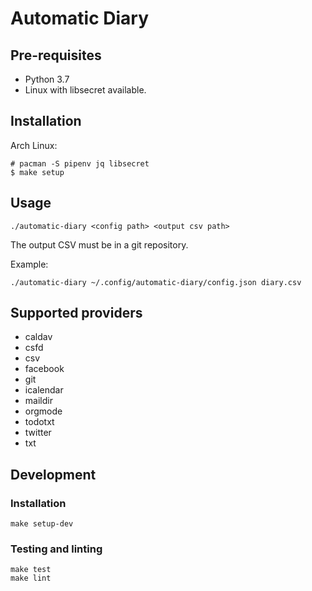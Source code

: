 # Automatic Diary

## Pre-requisites

- Python 3.7
- Linux with libsecret available.

## Installation

Arch Linux:

```
# pacman -S pipenv jq libsecret
$ make setup
```

## Usage

```
./automatic-diary <config path> <output csv path>
```

The output CSV must be in a git repository.

Example:

```
./automatic-diary ~/.config/automatic-diary/config.json diary.csv
```

## Supported providers

- caldav
- csfd
- csv
- facebook
- git
- icalendar
- maildir
- orgmode
- todotxt
- twitter
- txt

## Development

### Installation

```
make setup-dev
```

### Testing and linting

```
make test
make lint
```

